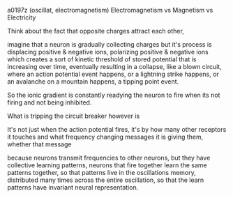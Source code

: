 a0197z
(oscillat, electromagnetism)
Electromagnetism vs Magnetism vs Electricity

Think about the fact that opposite charges attract each other,

imagine that a neuron is gradually collecting charges but it's process is displacing positive & negative ions, polarizing positive & negative ions which creates a sort of kinetic threshold of stored potential that is increasing over time, eventually resulting in a collapse, like a blown circuit, where an action potential event happens, or a lightning strike happens, or an avalanche on a mountain happens, a tipping point event.

So the ionic gradient is constantly readying the neuron to fire when its not firing and not being inhibited.

What is tripping the circuit breaker however is 

It's not just when the action potential fires, it's by how many other receptors it touches and what frequency changing messages it is giving them, whether that message

because neurons transmit frequencies to other neurons, but they have collective learning patterns, neurons that fire together learn the same patterns together, so that patterns live in the oscillations memory, distributed many times across the entire oscillation, so that the learn patterns have invariant neural representation.


